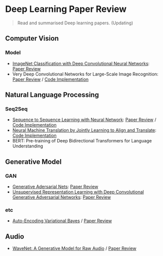 # Deep Learning Paper Review
> Read and summarised Deep learning papers. (Updating)

## Computer Vision
### Model
- [ImageNet Classification with Deep Convolutional Neural Networks](https://papers.nips.cc/paper/2012/file/c399862d3b9d6b76c8436e924a68c45b-Paper.pdf): [Paper Review](https://bramble-orbit-e15.notion.site/ImageNet-Classification-with-Deep-Convolutional-Neural-Networks-88cdcd03053144bba5c4d39f8fb93e9f)
- Very Deep Convolutional Networks for Large-Scale Image Recognition: [Paper Review](https://bramble-orbit-e15.notion.site/Very-Deep-Convolutional-Networks-for-Large-Scale-Image-Recognition-2dc38e14c1524f5d843ed9d0d41ad2ed) / [Code Implementation](https://github.com/hjjjang/paper_review/code_implementation/VGG_CIFAR10.ipynb)


## Natural Language Processing
### Seq2Seq
- [Sequence to Sequence Learning with Neural Network](https://papers.nips.cc/paper/2014/file/a14ac55a4f27472c5d894ec1c3c743d2-Paper.pdf): [Paper Review](https://bramble-orbit-e15.notion.site/Sequence-to-Sequence-Learning-with-Neural-Network-0d1efd25aff64571bdc208ba4275c16e) / [Code Implementation](https://github.com/hjjjang/paper_review/code_implementation/Seq2Seq(LSTM).ipynb)
- [Neural Machine Translation by Jointly Learning to Align and Translate](https://arxiv.org/pdf/1409.0473.pdf): [Code Implementation](https://github.com/hjjjang/paper_review/code_implementation/NMT_attention.ipynb)
- BERT: Pre-training of Deep Bidirectional Transformers for Language Understanding


## Generative Model
### GAN
- [Generative Adersarial Nets](https://papers.nips.cc/paper/2014/file/5ca3e9b122f61f8f06494c97b1afccf3-Paper.pdf): [Paper Review](https://bramble-orbit-e15.notion.site/Generative-Adversarial-Nets-315735650ae042c5b1ac723c1e485472)
- [Unsupervised Representation Learning with Deep Convolutional Generative Adversarial Networks](https://arxiv.org/pdf/1511.06434.pdf): [Paper Review](https://bramble-orbit-e15.notion.site/Unsupervised-Representation-Learning-with-Deep-Convolutional-Generative-Adversarial-Networks-dc98d32b117448e1a25dc5057b74f10a)
### etc
- [Auto-Encoding Variational Bayes](https://arxiv.org/pdf/1312.6114.pdf) / [Paper Review](https://bramble-orbit-e15.notion.site/Auto-Encoding-Variational-Bayes-026cad5592f84db7954b273727d2d958)


## Audio
- [WaveNet: A Generative Model for Raw Audio](https://arxiv.org/pdf/1609.03499.pdf) / [Paper Review](https://bramble-orbit-e15.notion.site/Auto-Encoding-Variational-Bayes-026cad5592f84db7954b273727d2d958)

